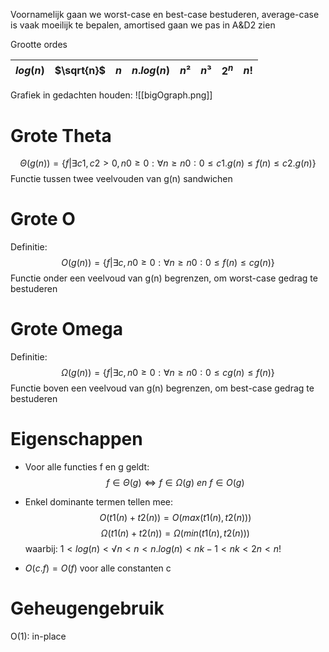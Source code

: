 Voornamelijk gaan we worst-case en best-case bestuderen, average-case is vaak moeilijk te bepalen, amortised gaan we pas in A&D2 zien


Grootte ordes

| $log(n)$ | $\sqrt{n}$ | $n$ | $n.log(n)$ | $n²$ | $n³$ | $2^n$ | $n!$ |
| -------- | ---------- | --- | ---------- | ---- | ---- | ----- | ---- |

Grafiek in gedachten houden:
![[bigOgraph.png]]

# Grote Theta
$$ Θ(g(n)) = \{{ f | ∃ c1, c2 > 0, n0 ≥ 0 : ∀ n ≥ n0 : 0 ≤ c1.g(n) ≤ f(n) ≤ c2.g(n) }\} $$ Functie tussen twee veelvouden van  g(n) sandwichen

# Grote O
Definitie:
$$ O(g(n)) = \{{ f | ∃ c, n0 ≥ 0 : ∀ n ≥ n0 : 0 ≤ f(n) ≤ c g(n) }\} $$
Functie onder een veelvoud van g(n) begrenzen, om worst-case gedrag te bestuderen
# Grote Omega
Definitie:
$$ Ω(g(n)) = \{{ f | ∃ c, n0 ≥ 0 : ∀ n ≥ n0 : 0 ≤ c g(n) ≤ f(n) }\} $$
Functie boven een veelvoud van g(n) begrenzen, om best-case gedrag te bestuderen

# Eigenschappen

- Voor alle functies f en g geldt:
$$ f ∈ Θ(g) \Leftrightarrow f ∈ Ω(g) \ en \ f ∈ O(g) $$
- Enkel dominante termen tellen mee:
$$ O( t1(n) + t2(n) ) = O (max(t1(n), t2(n))) $$ $$ Ω( t1(n) + t2(n) ) = Ω (min(t1(n), t2(n)))$$ waarbij: $1 < log(n) < √n < n < n.log(n) < nk-1 < nk < 2n < n!$

- $O(c.f) = O(f)$ voor alle constanten c


# Geheugengebruik
O(1): in-place

